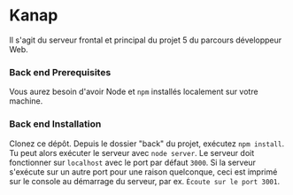 
# Kanap #

Il s'agit du serveur frontal et principal du projet 5 du parcours développeur Web.

### Back end Prerequisites ###

Vous aurez besoin d'avoir Node et `npm` installés localement sur votre machine.

### Back end Installation ###

Clonez ce dépôt. Depuis le dossier "back" du projet, exécutez `npm install`. Tu
peut alors exécuter le serveur avec `node server`.
Le serveur doit fonctionner sur `localhost` avec le port par défaut `3000`. Si la
serveur s'exécute sur un autre port pour une raison quelconque, ceci est imprimé sur le
console au démarrage du serveur, par ex. `Écoute sur le port 3001`.
